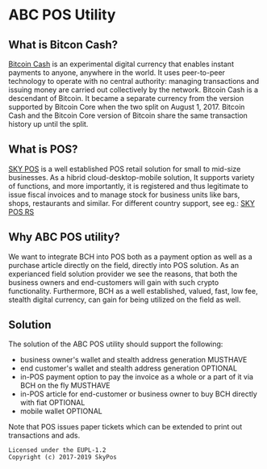 ABC POS Utility
===========

What is Bitcon Cash?
---------------------

[Bitcoin Cash](https://www.bitcoincash.org/) is an experimental digital currency
that enables instant payments to anyone, anywhere in the world. It uses peer-to-peer
technology to operate with no central authority: managing transactions and issuing
money are carried out collectively by the network. Bitcoin Cash is a descendant of
Bitcoin. It became a separate currency from the version supported by Bitcoin Core
when the two split on August 1, 2017. Bitcoin Cash and the Bitcoin Core version of
Bitcoin share the same transaction history up until the split.

What is POS?
---------------------

[SKY POS](https://sky-pos.com) is a well established POS retail solution for small
to mid-size businesses. As a hibrid cloud-desktop-mobile solution, It supports variety 
of functions, and more importantly, it is registered and thus legitimate to issue fiscal 
invoices and to manage stock for business units like bars, shops, restaurants and similar.
For different country support, see eg.: [SKY POS RS](http://sky-pos.rs)

Why ABC POS utility?
---------------------

We want to integrate BCH into POS both as a payment option as well as a purchase article
directly on the field, directly into POS solution. As an experianced field solution provider
we see the reasons, that both the business owners and end-customers will gain with such 
crypto functionality. Furthermore, BCH as a well established, valued, fast, low fee, 
stealth digital currency, can gain for being utilized on the field as well.

Solution
---------------------

The solution of the ABC POS utility should support the following:
 - business owner's wallet and stealth address generation MUSTHAVE
 - end customer's wallet and stealth address generation OPTIONAL
 - in-POS payment option to pay the invoice as a whole or a part of it via BCH on the fly MUSTHAVE
 - in-POS article for end-customer or business owner to buy BCH directly with fiat OPTIONAL
 - mobile wallet OPTIONAL

Note that POS issues paper tickets which can be extended to print out transactions and ads.

```
Licensed under the EUPL-1.2  
Copyright (c) 2017-2019 SkyPos
```
